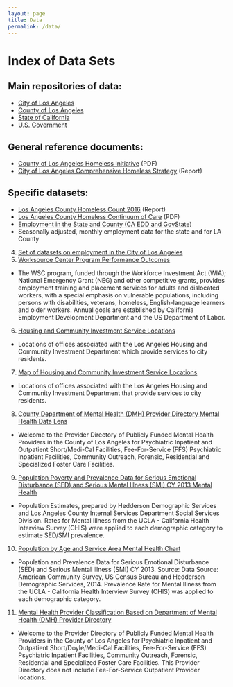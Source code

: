 ```yaml
---
layout: page
title: Data
permalink: /data/
---
```


# 

# Index of Data Sets

## Main repositories of data:
- [City of Los Angeles](https://data.lacity.org/)
- [County of Los Angeles](https://data.lacounty.gov/)
- [State of California](https://greengov.data.ca.gov/)
- [U.S. Government](https://www.data.gov/)

## General reference documents:
* [County of Los Angeles Homeless Initiative](http://priorities.lacounty.gov/wp-content/uploads/2016/01/Draft-Recommendations.pdf) (PDF)
* [City of Los Angeles Comprehensive Homeless Strategy](http://www.lamayor.org/city-los-angeles-releases-homelessness-strategy-report) (Report)

## Specific datasets:
* [Los Angeles County Homeless Count 2016](https://www.lahsa.org/homeless-count/reports) (Report)
* [Los Angeles County Homeless Continuum of Care](https://documents.lahsa.org/Planning/homelesscount/2016/datasummaries/CoC.pdf) (PDF)
* [Employment in the State and County (CA EDD and GovState)](https://data.lacity.org/A-Prosperous-City/CA-EDD-Employment-State-County-GOVSTAT/ecai-dcsz)
 * Seasonally adjusted, monthly employment data for the state and for LA County
4. [Set of datasets on employment in the City of Los Angeles](https://data.lacity.org/browse?q=employment
)
 5. [Worksource Center Program Performance Outcomes](https://data.lacity.org/A-Prosperous-City/EWDD-Worksource-Center-Program-Performance-Outcome/7w5j-7jjp)
 * The WSC program, funded through the Workforce Investment Act (WIA); National Emergency Grant (NEG) and other competitive grants, provides employment training and placement services for adults and dislocated workers, with a special emphasis on vulnerable populations, including persons with disabilities, veterans, homeless, English-language learners and older workers. Annual goals are established by California Employment Development Department and the US Department of Labor.
6. [Housing and Community Investment Service Locations](https://data.lacity.org/A-Livable-and-Sustainable-City/Housing-Community-Investment-Service-Locations/29cn-rph9)
 * Locations of offices associated with the Los Angeles Housing and Community Investment Department which provide services to city residents.
7. [Map of Housing and Community Investment Service Locations](https://data.lacity.org/A-Livable-and-Sustainable-City/HCIDLA-locations-map-gk/uzch-sa9u)
 * Locations of offices associated with the Los Angeles Housing and Community Investment Department that provide services to city residents.
8. [County Department of Mental Health (DMH) Provider Directory Mental Health
Data Lens](https://data.lacounty.gov/Mental-Health/Department-of-Mental-Health-DMH-Provider-Directory/az6g-rq5y)
 * Welcome to the Provider Directory of Publicly Funded Mental Health Providers in the County of Los Angeles for Psychiatric Inpatient and Outpatient Short/Medi-Cal Facilities, Fee-For-Service (FFS) Psychiatric Inpatient Facilities, Community Outreach, Forensic, Residential and Specialized Foster Care Facilities. 
9. [Population Poverty and Prevalence Data for Serious Emotional Disturbance (SED) and Serious Mental Illness (SMI) CY 2013 Mental Health](https://data.lacounty.gov/Mental-Health/Population-Poverty-138-FPL-200-FPL-and-Prevalence-/ngfq-buh8)
 *  Population Estimates, prepared by Hedderson Demographic Services and Los Angeles County Internal Services Department Social Services Division. Rates for Mental Illness from the UCLA - California Health Interview Survey (CHIS) were applied to each demographic category to estimate SED/SMI prevalence.
10. [Population by Age and Service Area Mental Health Chart](https://data.lacounty.gov/Mental-Health/Population-by-Age-and-Service-Area/ryf9-insf)
 * Population and Prevalence Data for Serious Emotional Disturbance (SED) and Serious Mental Illness (SMI) CY 2013. Source: Data Source: American Community Survey, US Census Bureau and Hedderson Demographic Services, 2014. Prevalence Rate for Mental Illness from the UCLA - California Health Interview Survey (CHIS) was applied to each demographic category.
11. [Mental Health Provider Classification Based on Department of Mental Health (DMH) Provider Directory](https://data.lacounty.gov/Mental-Health/Provider-Classification/pxzv-bdfq)
 * Welcome to the Provider Directory of Publicly Funded Mental Health Providers in the County of Los Angeles for Psychiatric Inpatient and Outpatient Short/Doyle/Medi-Cal Facilities, Fee-For-Service (FFS) Psychiatric Inpatient Facilities, Community Outreach, Forensic, Residential and Specialized Foster Care Facilities. This Provider Directory does not include Fee-For-Service Outpatient Provider locations.
